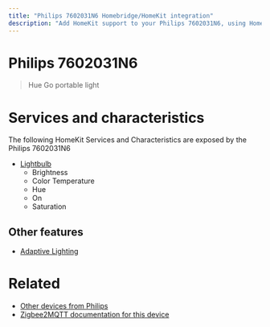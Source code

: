```yaml
---
title: "Philips 7602031N6 Homebridge/HomeKit integration"
description: "Add HomeKit support to your Philips 7602031N6, using Homebridge, Zigbee2MQTT and homebridge-z2m."
---
```

<!---
This file has been GENERATED using src/docgen/docgen.ts
DO NOT EDIT THIS FILE MANUALLY!
-->
# Philips 7602031N6
> Hue Go portable light


# Services and characteristics
The following HomeKit Services and Characteristics are exposed by
the Philips 7602031N6

* [Lightbulb](../../light.md)
  * Brightness
  * Color Temperature
  * Hue
  * On
  * Saturation

## Other features
* [Adaptive Lighting](../../light.md)

# Related
* [Other devices from Philips](../index.md#philips)
* [Zigbee2MQTT documentation for this device](https://www.zigbee2mqtt.io/devices/7602031N6.html)
